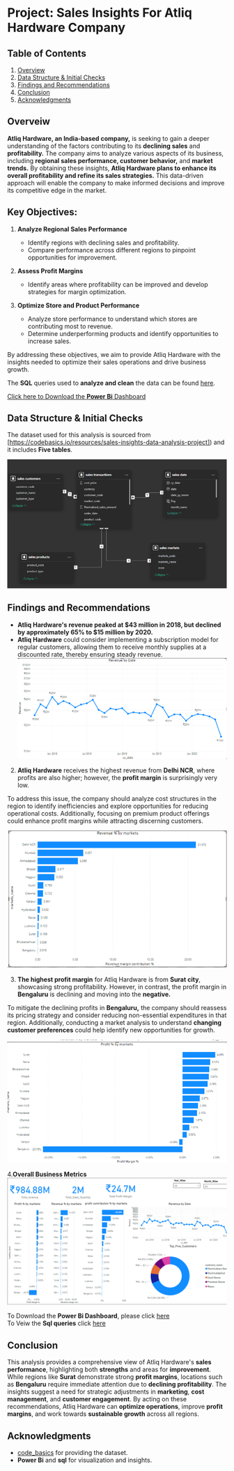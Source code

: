 # Project: Sales Insights For Atliq Hardware Company

## Table of Contents
1. [Overview](#overview)
2. [Data Structure & Initial Checks](#data-structure--initial-checks)
3. [Findings and Recommendations](#findings-and-recommendations)
4. [Conclusion](#conclusion)
5. [Acknowledgments](#acknowledgments)

## Overveiw
**Atliq Hardware, an India-based company,** is seeking to gain a deeper understanding of the factors contributing to its **declining sales** and **profitability.** The company aims to analyze various aspects of its business, including **regional sales performance, customer behavior,** and **market trends.** By obtaining these insights, **Atliq Hardware plans to enhance its overall profitability and refine its sales strategies.** This data-driven approach will enable the company to make informed decisions and improve its competitive edge in the market.

## Key Objectives:

1. **Analyze Regional Sales Performance**  
   - Identify regions with declining sales and profitability.
   - Compare performance across different regions to pinpoint opportunities for improvement.

2. **Assess Profit Margins**  
   - Identify areas where profitability can be improved and develop strategies for margin optimization.

3. **Optimize Store and Product Performance**  
   - Analyze store performance to understand which stores are contributing most to revenue.
   - Determine underperforming products and identify opportunities to increase sales.


By addressing these objectives, we aim to provide Atliq Hardware with the insights needed to optimize their sales operations and drive business growth.



The **SQL** queries used to **analyze and clean** the data can be found [here](https://github.com/Maaz-Umar-00/Sales-Insights-For-Atliq-hardware/blob/main/03_Sales_insights_in_python-sql.ipynb).

[Click here to Download the  **Power Bi** Dashboard](https://github.com/Maaz-Umar-00/Sales-Insights-For-Atliq-hardware/blob/main/02_Atliq_hardware_sales_project.pbix)


## Data Structure & Initial Checks
The dataset used for this analysis is sourced from [https://codebasics.io/resources/sales-insights-data-analysis-project]) and it includes **Five tables**.

![Data Model Or Data Structure](./04_Chart_pics/Data_Structure.png
)

## Findings and Recommendations

- **Atliq Hardware's revenue peaked at $43 million in 2018, but declined by approximately 65% to $15 million by 2020.**
- **Atliq Hardware** could consider implementing a subscription model for regular customers, allowing them to receive monthly supplies at a discounted rate, thereby ensuring steady revenue. 
![Revenue Trends by Date](./04_Chart_pics/revenue_by_date.png)



2. **Atliq Hardware** receives the highest revenue from **Delhi NCR**, where profits are also higher; however, the **profit margin** is surprisingly very low. 

To address this issue, the company should analyze cost structures in the region to identify inefficiencies and explore opportunities for reducing operational costs. Additionally, focusing on premium product offerings could enhance profit margins while attracting discerning customers.

![Total revenue by markets](./04_Chart_pics/Total_revenue_by_markets.png)

 
3. **The highest profit margin** for Atliq Hardware is from **Surat city**, showcasing strong profitability. However, in contrast, the profit margin in **Bengaluru** is declining and moving into the **negative.** 

To mitigate the declining profits in **Bengaluru,** the company should reassess its pricing strategy and consider reducing non-essential expenditures in that region. Additionally, conducting a market analysis to understand **changing customer preferences** could help identify new opportunities for growth.

![Total porfit margin](./04_Chart_pics/Total_profit_margin.png) 

4.**Overall Business Metrics**
![Revenue Trends](./04_Chart_pics/Full_dashboard.png)

     
To Download the **Power Bi Dashboard**, please click [here](https://github.com/Maaz-Umar-00/Sales-Insights-For-Atliq-hardware/blob/main/02_Atliq_hardware_sales_project.pbix)\
To Veiw the  **Sql queries** click [here](https://github.com/Maaz-Umar-00/Sales-Insights-For-Atliq-hardware/blob/main/03_Sales_insights_in_python-sql.ipynb)


## Conclusion

This analysis provides a comprehensive view of Atliq Hardware's **sales performance**, highlighting both **strengths** and areas for **improvement**. While regions like **Surat** demonstrate strong **profit margins**, locations such as **Bengaluru** require immediate attention due to **declining profitability**. The insights suggest a need for strategic adjustments in **marketing**, **cost management**, and **customer engagement**. By acting on these recommendations, Atliq Hardware can **optimize operations**, improve **profit margins**, and work towards **sustainable growth** across all regions.

## Acknowledgments
* [code_basics](https://codebasics.io/resources/sales-insights-data-analysis-project) for providing the dataset.
* **Power Bi** and **sql** for visualization and insights.



